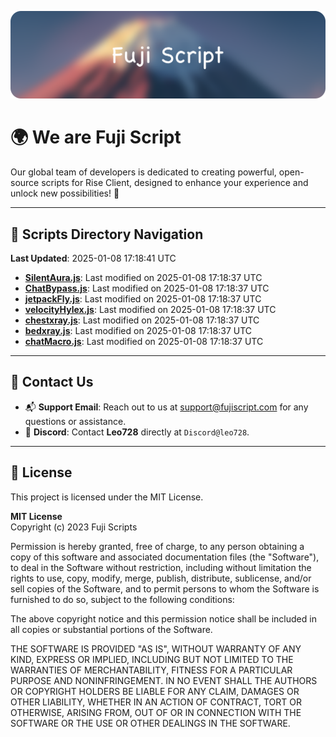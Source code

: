 ![Banner](.github/b.webp)

# 🌍 **We are Fuji Script**

Our global team of developers is dedicated to creating powerful, open-source scripts for Rise Client, designed to enhance your experience and unlock new possibilities! 🌟

---
<!-- SCRIPTS_NAVIGATION_START -->
## 📂 **Scripts Directory Navigation**

**Last Updated**: 2025-01-08 17:18:41 UTC

- **[SilentAura.js](scripts/SilentAura.js)**: Last modified on 2025-01-08 17:18:37 UTC
- **[ChatBypass.js](scripts/ChatBypass.js)**: Last modified on 2025-01-08 17:18:37 UTC
- **[jetpackFly.js](scripts/jetpackFly.js)**: Last modified on 2025-01-08 17:18:37 UTC
- **[velocityHylex.js](scripts/velocityHylex.js)**: Last modified on 2025-01-08 17:18:37 UTC
- **[chestxray.js](scripts/chestxray.js)**: Last modified on 2025-01-08 17:18:37 UTC
- **[bedxray.js](scripts/bedxray.js)**: Last modified on 2025-01-08 17:18:37 UTC
- **[chatMacro.js](scripts/chatMacro.js)**: Last modified on 2025-01-08 17:18:37 UTC

<!-- SCRIPTS_NAVIGATION_END -->

---

## 💬 **Contact Us**  
- 📬 **Support Email**: Reach out to us at [support@fujiscript.com](mailto:support@fujiscript.com) for any questions or assistance.  
- 💬 **Discord**: Contact **Leo728** directly at `Discord@leo728`.

---

## 📜 **License**

This project is licensed under the MIT License.  

**MIT License**  
Copyright (c) 2023 Fuji Scripts  

Permission is hereby granted, free of charge, to any person obtaining a copy of this software and associated documentation files (the "Software"), to deal in the Software without restriction, including without limitation the rights to use, copy, modify, merge, publish, distribute, sublicense, and/or sell copies of the Software, and to permit persons to whom the Software is furnished to do so, subject to the following conditions:  

The above copyright notice and this permission notice shall be included in all copies or substantial portions of the Software.  

THE SOFTWARE IS PROVIDED "AS IS", WITHOUT WARRANTY OF ANY KIND, EXPRESS OR IMPLIED, INCLUDING BUT NOT LIMITED TO THE WARRANTIES OF MERCHANTABILITY, FITNESS FOR A PARTICULAR PURPOSE AND NONINFRINGEMENT. IN NO EVENT SHALL THE AUTHORS OR COPYRIGHT HOLDERS BE LIABLE FOR ANY CLAIM, DAMAGES OR OTHER LIABILITY, WHETHER IN AN ACTION OF CONTRACT, TORT OR OTHERWISE, ARISING FROM, OUT OF OR IN CONNECTION WITH THE SOFTWARE OR THE USE OR OTHER DEALINGS IN THE SOFTWARE.  
